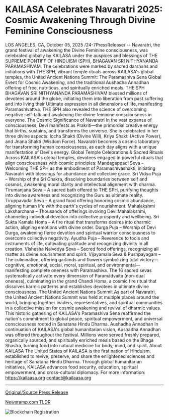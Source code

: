 # KAILASA Celebrates Navaratri 2025: Cosmic Awakening Through Divine Feminine Consciousness

LOS ANGELES, CA, October 05, 2025 /24-7PressRelease/ -- Navaratri, the grand festival of awakening the Divine Feminine consciousness, was celebrated globally by KAILASA under the auspices and blessings of THE SUPREME PONTIFF OF HINDUISM (SPH), BHAGAVAN SRI NITHYANANDA PARAMASHIVAM.  The celebrations were marked by sacred darshans and initiations with THE SPH, vibrant temple rituals across KAILASA's global temples, the United Ancient Nations Summit: The Paramashiva Sena Global Event for Cosmic Awakening, and the traditional Aushadha Annadhan offering of free, nutritious, and spiritually enriched meals.  THE SPH BHAGAVAN SRI NITHYANANDA PARAMASHIVAM blessed millions of devotees around the globe, initiating them into liberation from past suffering and into living their Ultimate expression in all dimensions of life, manifesting Paramashivattva.  THE SPH also revealed the science of overcoming negative self-talk and awakening the divine feminine consciousness in everyone.  The Cosmic Significance of Navaratri  In the vast expanse of consciousness, Devi manifests as Prakriti—the primordial creative energy that births, sustains, and transforms the universe. She is celebrated in her three divine aspects: Iccha Shakti (Divine Will), Kriya Shakti (Active Power), and Jnana Shakti (Wisdom Force). Navaratri becomes a cosmic laboratory for transforming human consciousness, as each day aligns with a unique manifestation of Devi's energy.  Global Temple Celebrations & Sacred Rituals Across KAILASA's global temples, devotees engaged in powerful rituals that align consciousness with cosmic principles:  Mandagappadi Seva – Welcoming THE SPH as the embodiment of Paramashivashakti, initiating Navaratri with blessings for abundance and collective grace.  Sri Vidya Puja – Worship of the Sri Chakra, dissolving boundaries between self and cosmos, awakening moral clarity and intellectual alignment with dharma.  Tirumanjana Seva – A sacred bath offered to THE SPH, purifying thoughts into divine awareness and recognizing the Guru as ultimate reality.  Tiruppavadai Seva – A grand food offering honoring cosmic abundance, aligning human life with the earth's cycles of nourishment.  Mahalakshmi Laksharchana – Thousands of offerings invoking Devi Mahalakshmi, channeling individual devotion into collective prosperity and wellbeing.  Sri Sukta Kamala Homa – A fire ritual that transforms desires into dharmic action, aligning emotions with divine order.  Durga Puja – Worship of Devi Durga, awakening fierce devotion and spiritual warrior consciousness to overcome collective negativity.  Ayudha Puja – Reverence to tools and instruments of life, cultivating gratitude and recognizing divinity in all creation.  Vishesha Naivedya Seva – Sacred food offerings, recognizing all matter as divine nourishment and spirit.  Vijayamala Seva & Pushpayagam – The culmination, offering garlands and flowers symbolizing total victory—cognitive, emotional, social, moral, spiritual, and environmental—manifesting complete oneness with Paramashiva.  The 16 sacred sevas systematically activate every dimension of Paramādvaita (non-dual oneness), culminating in the grand Chandi Homa, a cosmic fire ritual that dissolves karmic patterns and establishes devotees in ultimate divine consciousness.  The United Ancient Nations Summit As part of Navaratri, the United Ancient Nations Summit was held at multiple places around the world, bringing together leaders, representatives, and spiritual communities in a collective mission for cosmic awakening and revival of dharmic values. This historic gathering of KAILASA's Paramashiva Sena reaffirmed the nation's commitment to global peace, spiritual empowerment, and universal consciousness rooted in Sanatana Hindu Dharma.  Aushadha Annadhan In continuation of KAILASA's global humanitarian vision, Aushadha Annadhan was offered throughout the festival. Millions were served freshly prepared, organically sourced, and spiritually enriched meals based on the Bhaga Shastra, turning food into natural medicine for body, mind, and spirit.  About KAILASA  The United States of KAILASA is the first nation of Hinduism, established to revive, preserve, and share the enlightened sciences and heritage of Sanatana Hindu Dharma. Through global humanitarian initiatives, KAILASA advances food security, education, spiritual empowerment, and cross-cultural diplomacy.  For more information: https://kailaasa.org contact@kailaasa.org 

---

[Original/Source Press Release](https://www.24-7pressrelease.com/press-release/527422/kailasa-celebrates-navaratri-2025-cosmic-awakening-through-divine-feminine-consciousness)
                    

[Newsramp.com TLDR](https://newsramp.com/curated-news/kailasa-s-global-navaratri-awakens-divine-feminine-consciousness-worldwide/afcf01243665c381e90be716040eb3e3) 

 

 



![Blockchain Registration](https://cdn.newsramp.app/24-7PressRelease/qrcode/2510/5/epicYXrt.webp)